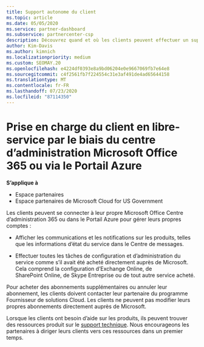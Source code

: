 ```yaml
---
title: Support autonome du client
ms.topic: article
ms.date: 05/05/2020
ms.service: partner-dashboard
ms.subservice: partnercenter-csp
description: Découvrez quand et où les clients peuvent effectuer un support autonome pour gérer leurs propres comptes et lorsqu’ils doivent contacter leur partenaire de fournisseur de solutions Cloud.
author: Kim-Davis
ms.author: kimnich
ms.localizationpriority: medium
ms.custom: SEOMAY.20
ms.openlocfilehash: e4224df0393e8a9bd06204e0e9667069fb7e64e8
ms.sourcegitcommit: c4f2561fb7f224554c31e3af491de4ad65644158
ms.translationtype: MT
ms.contentlocale: fr-FR
ms.lasthandoff: 07/23/2020
ms.locfileid: "87114350"
---
```

# <a name="customer-self-support-through-microsoft-office-365-admin-center-or-through-the-azure-portal"></a>Prise en charge du client en libre-service par le biais du centre d’administration Microsoft Office 365 ou via le Portail Azure

**S’applique à**

-  Espace partenaires
-  Espace partenaires de Microsoft Cloud for US Government

Les clients peuvent se connecter à leur propre Microsoft Office Centre d’administration 365 ou dans le Portail Azure pour gérer leurs propres comptes :

-   Afficher les communications et les notifications sur les produits, telles que les informations d’état du service dans le Centre de messages.

-   Effectuer toutes les tâches de configuration et d’administration du service comme s’il avait été acheté directement auprès de Microsoft. Cela comprend la configuration d’Exchange&nbsp;Online, de SharePoint&nbsp;Online, de Skype&nbsp;Entreprise ou de tout autre service acheté.

Pour acheter des abonnements supplémentaires ou annuler leur abonnement, les clients doivent contacter leur partenaire du programme Fournisseur de solutions Cloud. Les clients ne peuvent pas modifier leurs propres abonnements directement auprès de Microsoft.

Lorsque les clients ont besoin d’aide sur les produits, ils peuvent trouver des ressources produit sur le [support technique](https://partnercenter.microsoft.com/partner/support). Nous encourageons les partenaires à diriger leurs clients vers ces ressources dans un premier temps.

 

 



